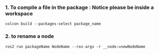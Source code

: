 ### 1. To compile a file in the package : Notice please be inside a workspace

```
colcon build --packages-select package_name 
```
### 2. to rename a node


  ```
  ros2 run packageName NodeName --ros-args -r __node:=newNodeName
```

